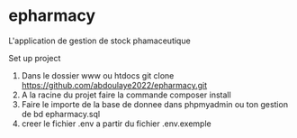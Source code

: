 # epharmacy
L'application de gestion de stock phamaceutique

Set up project

1) Dans le dossier www ou htdocs 
	git clone https://github.com/abdoulaye2022/epharmacy.git
2) A la racine du projet faire la commande 
	composer install
3) Faire le importe de la base de donnee dans phpmyadmin ou ton gestion de bd
	epharmacy.sql
4) creer le fichier .env a partir du fichier .env.exemple

